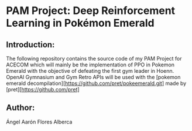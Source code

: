 # PAM Project: Deep Reinforcement Learning in Pokémon Emerald
## Introduction:
The following repository contains the source code of my PAM Project for ACECOM which will mainly be the implementation of PPO in Pokemon Emerald with the objective of defeating the first gym leader in Hoenn.
OpenAI Gymnasium and Gym Retro APIs will be used with the [pokemon emerald decompilation][https://github.com/pret/pokeemerald.git] made by [pret][https://github.com/pret] 
## Author:
Ángel Aarón Flores Alberca
